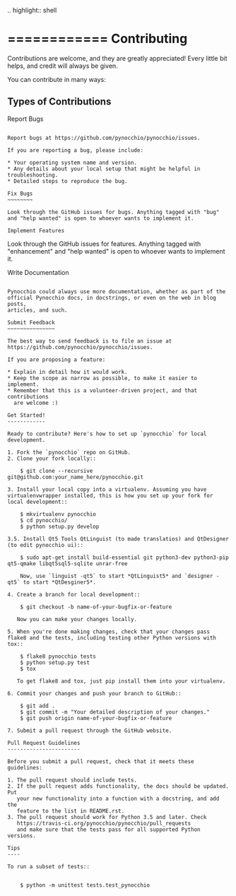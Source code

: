 .. highlight:: shell

============
Contributing
============

Contributions are welcome, and they are greatly appreciated! Every
little bit helps, and credit will always be given.

You can contribute in many ways:

Types of Contributions
----------------------

Report Bugs
~~~~~~~~~~~

Report bugs at https://github.com/pynocchio/pynocchio/issues.

If you are reporting a bug, please include:

* Your operating system name and version.
* Any details about your local setup that might be helpful in troubleshooting.
* Detailed steps to reproduce the bug.

Fix Bugs
~~~~~~~~

Look through the GitHub issues for bugs. Anything tagged with "bug"
and "help wanted" is open to whoever wants to implement it.

Implement Features
~~~~~~~~~~~~~~~~~~

Look through the GitHub issues for features. Anything tagged with "enhancement"
and "help wanted" is open to whoever wants to implement it.

Write Documentation
~~~~~~~~~~~~~~~~~~~

Pynocchio could always use more documentation, whether as part of the
official Pynocchio docs, in docstrings, or even on the web in blog posts,
articles, and such.

Submit Feedback
~~~~~~~~~~~~~~~

The best way to send feedback is to file an issue at https://github.com/pynocchio/pynocchio/issues.

If you are proposing a feature:

* Explain in detail how it would work.
* Keep the scope as narrow as possible, to make it easier to implement.
* Remember that this is a volunteer-driven project, and that contributions
  are welcome :)

Get Started!
------------

Ready to contribute? Here's how to set up `pynocchio` for local development.

1. Fork the `pynocchio` repo on GitHub.
2. Clone your fork locally::

    $ git clone --recursive git@github.com:your_name_here/pynocchio.git

3. Install your local copy into a virtualenv. Assuming you have virtualenvwrapper installed, this is how you set up your fork for local development::

    $ mkvirtualenv pynocchio
    $ cd pynocchio/
    $ python setup.py develop

3.5. Install Qt5 Tools QtLinguist (to made translatios) and QtDesigner (to edit pynocchio ui)::

    $ sudo apt-get install build-essential git python3-dev python3-pip qt5-qmake libqt5sql5-sqlite unrar-free

    Now, use `linguist -qt5` to start *QtLinguist5* and `designer -qt5` to start *QtDesginer5*.

4. Create a branch for local development::

    $ git checkout -b name-of-your-bugfix-or-feature

   Now you can make your changes locally.

5. When you're done making changes, check that your changes pass flake8 and the tests, including testing other Python versions with tox::

    $ flake8 pynocchio tests
    $ python setup.py test
    $ tox

   To get flake8 and tox, just pip install them into your virtualenv.

6. Commit your changes and push your branch to GitHub::

    $ git add .
    $ git commit -m "Your detailed description of your changes."
    $ git push origin name-of-your-bugfix-or-feature

7. Submit a pull request through the GitHub website.

Pull Request Guidelines
-----------------------

Before you submit a pull request, check that it meets these guidelines:

1. The pull request should include tests.
2. If the pull request adds functionality, the docs should be updated. Put
   your new functionality into a function with a docstring, and add the
   feature to the list in README.rst.
3. The pull request should work for Python 3.5 and later. Check
   https://travis-ci.org/pynocchio/pynocchio/pull_requests
   and make sure that the tests pass for all supported Python versions.

Tips
----

To run a subset of tests::


    $ python -m unittest tests.test_pynocchio
